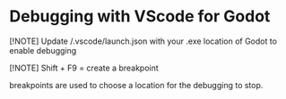 # Debugging with VScode for Godot

[!NOTE]
Update /.vscode/launch.json with your .exe location of Godot to enable debugging

[!NOTE]
Shift + F9 = create a breakpoint

breakpoints are used to choose a location for the debugging to stop.

